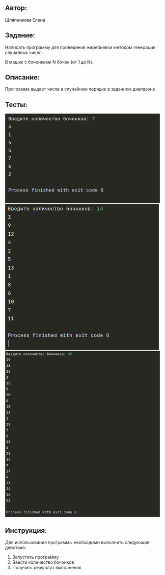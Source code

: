 ## Автор: 
Шляпникова Елена

## Задание:
 Написать программу для проведения жеребьевки методом генерации случайных чисел.  

В мешке с бочонками N бочек (от 1 до N). 

## Описание:
Программа выдает числа в случайном порядке в заданном диапазоне

## Тесты:
![img_3.png](img_3.png)
![img.png](img.png)
![img_1.png](img_1.png)

## Инструкция:

Для использования программы необходимо выполнить следующие действия:
1) Запустить программу
2) Ввести количество бочонков
3) Получить результат выполнения

